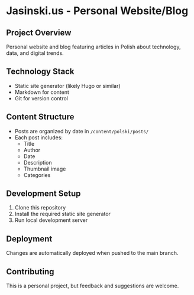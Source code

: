 # Jasinski.us - Personal Website/Blog

## Project Overview
Personal website and blog featuring articles in Polish about technology, data, and digital trends.

## Technology Stack
- Static site generator (likely Hugo or similar)
- Markdown for content
- Git for version control

## Content Structure
- Posts are organized by date in `/content/polski/posts/`
- Each post includes:
  - Title
  - Author
  - Date
  - Description
  - Thumbnail image
  - Categories

## Development Setup
1. Clone this repository
2. Install the required static site generator
3. Run local development server

## Deployment
Changes are automatically deployed when pushed to the main branch.

## Contributing
This is a personal project, but feedback and suggestions are welcome.